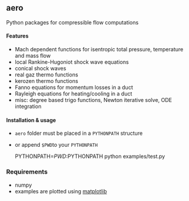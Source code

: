 aero
----

Python packages for compressible flow computations

#### Features
* Mach dependent functions for isentropic total pressure, temperature and mass flow
* local Rankine-Hugoniot shock wave equations
* conical shock waves
* real gaz thermo functions
* kerozen  thermo functions
* Fanno    equations for momentum losses in a duct
* Rayleigh equations for heating/cooling in a duct
* misc: degree based trigo functions, Newton iterative solve, ODE integration

#### Installation & usage
* `aero` folder must be placed in a `PYTHONPATH` structure
* or append `$PWD`to your `PYTHONPATH`

    PYTHONPATH=$PWD:$PYTHONPATH python examples/test.py

### Requirements
* numpy
* examples are plotted using [matplotlib](http://matplotlib.org)


